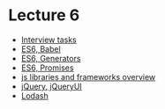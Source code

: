 <h1>
    Lecture 6
</h1>

<ul>
    <li>
        <a href="./01.md">Interview tasks</a>
    </li>
    <li>
        <a href="./02.md">ES6, Babel</a>
    </li>
    <li>
        <a href="./03.md">ES6, Generators</a>
    </li>
    <li>
        <a href="./04.md">ES6, Promises</a>
    </li>
    <li>
        <a href="./05.md">js libraries and frameworks overview</a>
    </li>
    <li>
        <a href="./06.md">jQuery, jQueryUI</a>
    </li>
    <li>
        <a href="./07.md">Lodash</a>
    </li>
</ul>
